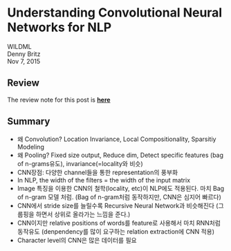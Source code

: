 # Understanding Convolutional Neural Networks for NLP

WILDML <br>
Denny Britz <br>
Nov 7, 2015

## Review
The review note for this post is [**here**](https://onedrive.live.com/view.aspx?resid=2BA5907D25AB4F59!262&ithint=file%2cdocx&app=Word&authkey=!AMiCI19UuQcRrVM)

## Summary
* 왜 Convolution? Location Invariance, Local Compositionality, Sparsitiy Modeling
* 왜 Pooling? Fixed size output, Reduce dim, Detect specific features (bag of n-grams유도), invariance(=locality와 비슷) 
* CNN장점: 다양한 channel들을 통한 representation의 풍부화
* In NLP, the width of the filters = the width of the input matrix
* Image 특징을 이용한 CNN의 철학(locality, etc)이 NLP에도 적용된다. 마치 Bag of n-gram 모델 처럼. (Bag of n-gram처럼 동작하지만, CNN은 심지어 빠르다)
* CNN에서 stride size를 늘릴수록 Recursive Neural Network과 비슷해진다 (그룹핑을 하면서 상위로 올라가는 느낌을 준다.)
* CNN이지만 relative positions of words를 feature로 사용해서 마치 RNN처럼 동작유도 (denpendency를 많이 요구하는 relation extraction에 CNN 적용)
* Character level의 CNN은 많은 데이터를 필요
